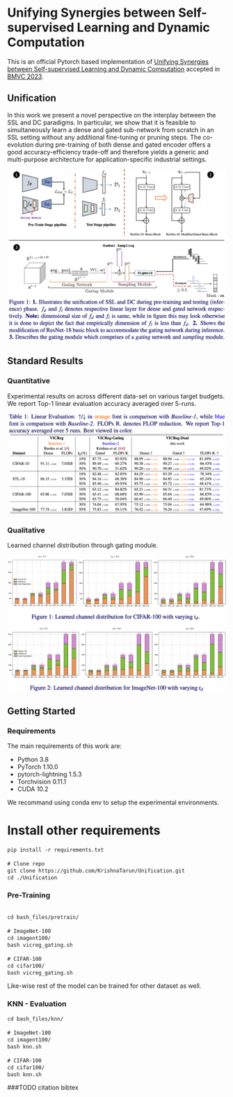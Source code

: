 # Unifying Synergies between Self-supervised Learning and Dynamic Computation

This is an official Pytorch based implementation of [Unifying Synergies between Self-supervised Learning and Dynamic Computation](https://arxiv.org/pdf/2301.09164.pdf) accepted in [BMVC 2023](https://bmvc2023.org).

## Unification
In this work we present a novel perspective on the interplay between the SSL and DC paradigms. In particular, we show that it is feasible to simultaneously learn a dense and gated sub-network from scratch in an SSL setting without any additional fine-tuning or pruning steps. The co-evolution during pre-training of both dense and gated encoder offers a good accuracy-efficiency trade-off and therefore yields a generic and multi-purpose architecture for application-specific industrial settings. 

![](figure/main_figure.png)

## Standard Results


### Quantitative 
Experimental results on across different data-set on various target budgets. We report Top-1 linear evaluation accuracy averaged over 5-runs.

![](figure/Table.png)

### Qualitative
Learned channel distribution through  gating module.

![](figure/conditional.png)


## Getting Started 

### Requirements

The main requirements of this work are:

- Python 3.8  
- PyTorch 1.10.0
- pytorch-lightning 1.5.3
- Torchvision 0.11.1
- CUDA 10.2

We recommand using conda env to setup the experimental environments.

# Install other requirements
```shell script
pip install -r requirements.txt

# Clone repo
git clone https://github.com/KrishnaTarun/Unification.git
cd ./Unification
```

### Pre-Training

```shell script

cd bash_files/pretrain/

# ImageNet-100
cd imagent100/ 
bash vicreg_gating.sh

# CIFAR-100
cd cifar100/ 
bash vicreg_gating.sh

```
Like-wise rest of the model can be trained for other dataset as well.

### KNN - Evaluation 
```shell script
cd bash_files/knn/

# ImageNet-100
cd imagent100/
bash knn.sh

# CIFAR-100
cd cifar100/ 
bash knn.sh

```
###TODO citation bibtex



